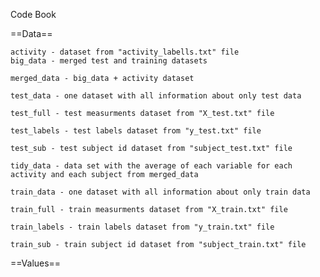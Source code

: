Code Book

==Data==

    activity - dataset from "activity_labells.txt" file
    big_data - merged test and training datasets

    merged_data - big_data + activity dataset

    test_data - one dataset with all information about only test data

    test_full - test measurments dataset from "X_test.txt" file
  
    test_labels - test labels dataset from "y_test.txt" file

    test_sub - test subject id dataset from "subject_test.txt" file

    tidy_data - data set with the average of each variable for each activity and each subject from merged_data

    train_data - one dataset with all information about only train data

    train_full - train measurments dataset from "X_train.txt" file

    train_labels - train labels dataset from "y_train.txt" file

    train_sub - train subject id dataset from "subject_train.txt" file

==Values==
